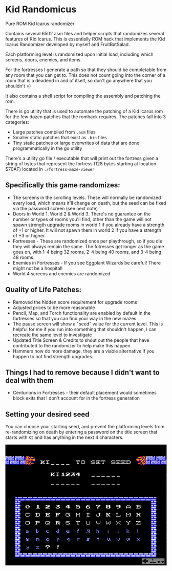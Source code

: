 # Kid Randomicus
Pure ROM Kid Icarus randomizer

Contains several 6502 asm files and helper scripts that randomizes several features of Kid Icarus.  This is essentially ROM hack that implements the Kid Icarus Randomizer developed by myself and FruitBatSalad.

Each platforming level is randomized upon initial load, including which screens, doors, enemies, and items.

For the fortresses I generate a path so that they should be completable from any room that you can get to.  This does not count going into the corner of a room that is a deadend in and of itself, so don't go anywhere that you shouldn't =)

It also contains a shell script for compiling the assembly and patching the rom.

There is go utility that is used to automate the patching of a Kid Icarus rom for the few dozen patches that the romhack requires.  The patches fall into 3 categories:

* Large patches compiled from `.asm` files
* Smaller static patches that exist as `.bin` files 
* Tiny static patches or large overwrites of data that are done programmatically in the go utility

There's a utility go file / executable that will print out the fortress given a string of bytes that represent the fortress (128 bytes starting at location $70AF) located in `./fortress-maze-viewer`

## Specifically this game randomizes:

* The screens in the scrolling levels.  These will normally be randomized every load, which means it'll change on death, but the seed can be fixed via the password screen (see next note)
* Doors in World 1, World 2 & World 3.  There's no guarantee on the number or types of rooms you'll find, other than the game will not spawn strength upgrade rooms in world 1 if you already have a strength of +1 or higher.  It will not spawn them in world 2 if you have a strength of +3 or higher.
* Fortresses - These are randomized once per playthrough, so if you die they will always remain the same.  The fotresses get longer as the game goes on, with 1-4 being 32 rooms, 2-4 being 40 rooms, and 3-4 being 48 rooms.
* Enemies in Fortresses - If you see Eggplant Wizards be careful!  There might not be a hospital!
* World 4 screens and enemies are randomized

## Quality of Life Patches:

* Removed the hidden score requirement for upgrade rooms
* Adjusted prices to be more reasonable
* Pencil, Map, and Torch functionality are enabled by default in the fortresses so that you can find your way in the new mazes
* The pause screen will show a "seed" value for the current level.  This is helpful for me if you run into something that shouldn't happen, I can recreate the same level to investigate
* Updated Title Screen & Credits to shout out the people that have contributed to the randomizer to help make this happen
* Hammers now do more damage, they are a viable alternative if you happen to not find strength upgrades.

## Things I had to remove because I didn't want to deal with them

* Centurions in Fortresses - their default placement would sometimes block exits that I don't account for in the fortress generation

## Setting your desired seed

You can choose your starting seed, and prevent the platforming levels from re-randomizing on death by entering a password on the title screen that starts with `KI` and has anything in the next 4 characters.

![](setSeedExample.png)